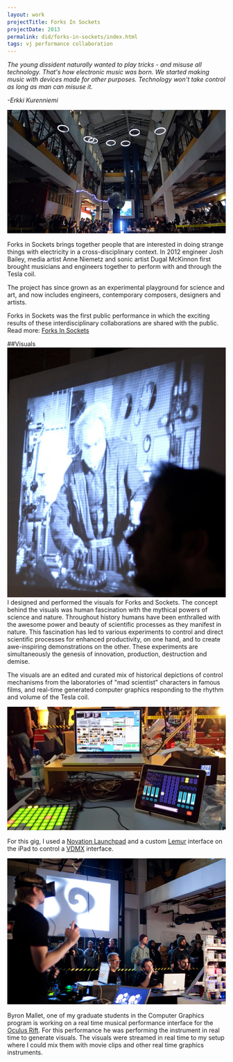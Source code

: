 ```yaml
---
layout: work
projectTitle: Forks In Sockets
projectDate: 2013
permalink: did/forks-in-sockets/index.html
tags: vj performance collaboration
---
```

_The young dissident naturally wanted to play tricks - and misuse all technology. That's how electronic music was born. We started making music with devices made for other purposes. Technology won't take control as long as man can misuse it._  
 
_-Erkki Kurenniemi_

![Forks In Sockets][img01]

Forks in Sockets brings together people that are interested in doing strange things with electricity in a cross-disciplinary context. In 2012 engineer Josh Bailey, media artist Anne Niemetz and sonic artist Dugal McKinnon first brought musicians and engineers together to perform with and through the Tesla coil. 

The project has since grown as an experimental playground for science and art, and now includes engineers, contemporary composers, designers and artists.

Forks in Sockets was the first public performance in which the exciting results of these interdisciplinary collaborations are shared with the public.
Read more: [Forks In Sockets](http://fis.vicinnovate.ac.nz/index.html)

##Visuals
![mad scientist][img07]  
I designed and performed the visuals for Forks and Sockets. The concept behind the visuals was human fascination with the mythical powers of science and nature.
Throughout history humans have been enthralled with the awesome power and beauty of scientific processes as they manifest in nature. This fascination has led to various experiments to control and direct scientific processes for enhanced productivity, on one hand, and to create awe-inspiring demonstrations on the other. These experiments are simultaneously the genesis of innovation, production, destruction and demise.

The visuals are an edited and curated mix of historical depictions of control mechanisms from the laboratories of "mad scientist" characters in famous films, and real-time generated computer graphics responding to the rhythm and volume of the Tesla coil.

![the setup][img03]  

For this gig, I used a [Novation Launchpad][novation] and a custom [Lemur][lemur] interface on the iPad to control a [VDMX][vdmx] interface.

![byron pensato][img02]

Byron Mallet, one of my graduate students in the Computer Graphics program is working on a real time musical performance interface for the [Oculus Rift][occulus]. For this performance he was performing the instrument in real time to generate visuals. The visuals were streamed in real time to my setup where I could mix them with movie clips and other real time graphics instruments.


[img00]: /img/forks-in-sockets-00.jpg
[img01]: /img/forks-in-sockets-01-kevin-cook.jpg
[img02]: /img/forks-in-sockets-02-ally-baldwin.jpg
[img03]: /img/forks-in-sockets-03.jpg
[img04]: /img/forks-in-sockets-04.jpg
[img05]: /img/forks-in-sockets-05-szilard-ozorak.jpg
[img07]: /img/forks-in-sockets-07-szilard-ozorak.jpg
[img06]: /img/forks-in-sockets-06.jpgo

[novation]: http://novationmusic.com
[vdmx]: http://vidvox.net
[lemur]: http://liine.net
[occulus]: http://occulus.com
